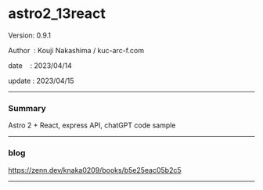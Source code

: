 ﻿# astro2_13react

 Version: 0.9.1

 Author  : Kouji Nakashima / kuc-arc-f.com

 date    : 2023/04/14  

 update  : 2023/04/15

***
### Summary

Astro 2 + React, express API,  chatGPT code sample

***
### blog

https://zenn.dev/knaka0209/books/b5e25eac05b2c5

***

